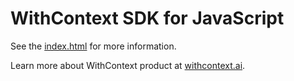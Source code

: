 # WithContext SDK for JavaScript

See the [index.html](https://github.com/AvocadoTechOpen/withcontext-sdk-js-example/blob/main/index.html) for more information.

Learn more about WithContext product at [withcontext.ai](https://www.withcontext.ai).
